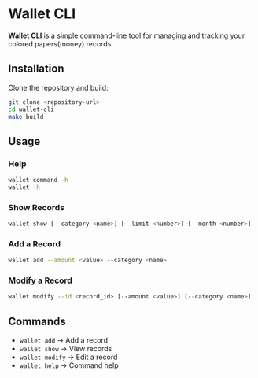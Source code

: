 # Wallet CLI

**Wallet CLI** is a simple command-line tool for managing and tracking your colored papers(money) records.

## Installation

Clone the repository and build:

```sh
git clone <repository-url>
cd wallet-cli
make build
```

## Usage

### Help

```sh
wallet command -h
wallet -h
```

### Show Records

```sh
wallet show [--category <name>] [--limit <number>] [--month <number>]
```

### Add a Record

```sh
wallet add --amount <value> --category <name>
```

### Modify a Record

```sh
wallet modify --id <record_id> [--amount <value>] [--category <name>]
```

## Commands

- `wallet add` → Add a record
- `wallet show` → View records
- `wallet modify` → Edit a record
- `wallet help` → Command help
